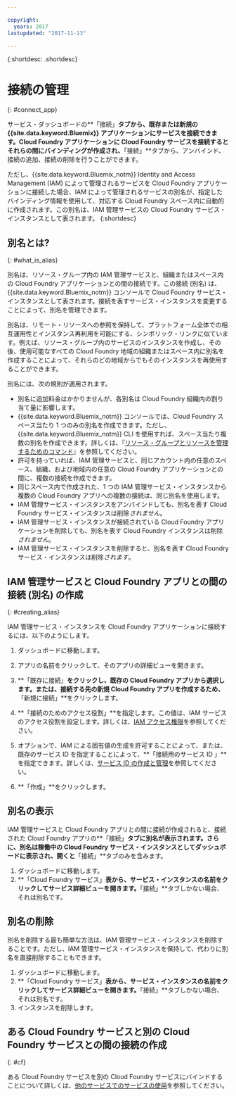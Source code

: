 ```yaml
---

copyright:
  years: 2017
lastupdated: "2017-11-13"

---
```


{:shortdesc: .shortdesc}

# 接続の管理
{: #connect_app}

サービス・ダッシュボードの**「接続」**タブから、既存または新規の {{site.data.keyword.Bluemix}} アプリケーションにサービスを接続できます。Cloud Foundry アプリケーションに Cloud Foundry サービスを接続するとそれらの間にバインディングが作成され、**「接続」**タブから、アンバインド、接続の追加、接続の削除を行うことができます。

ただし、{{site.data.keyword.Bluemix_notm}} Identity and Access Management (IAM) によって管理されるサービスを Cloud Foundry アプリケーションに接続した場合、IAM によって管理されるサービスの別名が、指定したバインディング情報を使用して、対応する Cloud Foundry スペース内に自動的に作成されます。この別名は、IAM 管理サービスの Cloud Foundry サービス・インスタンスとして表されます。
{:shortdesc}

## 別名とは?
{: #what_is_alias}

別名は、リソース・グループ内の IAM 管理サービスと、組織またはスペース内の Cloud Foundry アプリケーションとの間の接続です。この接続 (別名) は、{{site.data.keyword.Bluemix_notm}} コンソールで Cloud Foundry サービス・インスタンスとして表されます。接続を表すサービス・インスタンスを変更することによって、別名を管理できます。

別名は、リモート・リソースへの参照を保持して、プラットフォーム全体での相互運用性とインスタンス再利用を可能にする、シンボリック・リンクに似ています。例えば、リソース・グループ内のサービスのインスタンスを作成し、その後、使用可能なすべての Cloud Foundry 地域の組織またはスペース内に別名を作成することによって、それらのどの地域からでもそのインスタンスを再使用することができます。

別名には、次の規則が適用されます。 

* 別名に追加料金はかかりませんが、各別名は Cloud Foundry 組織内の割り当て量に影響します。
* {{site.data.keyword.Bluemix_notm}} コンソールでは、Cloud Foundry スペース当たり 1 つのみの別名を作成できます。ただし、{{site.data.keyword.Bluemix_notm}} CLI を使用すれば、スペース当たり複数の別名を作成できます。詳しくは、『[リソース・グループとリソースを管理するためのコマンド](/docs/cli/reference/bluemix_cli/bx_cli.html#commands-for-managing-resource-groups-and-resources)』を参照してください。
* 許可を持っていれば、IAM 管理サービスと、同じアカウント内の任意のスペース、組織、および地域内の任意の Cloud Foundry アプリケーションとの間に、複数の接続を作成できます。 
* 同じスペース内で作成された、1 つの IAM 管理サービス・インスタンスから複数の Cloud Foundry アプリへの複数の接続は、同じ別名を使用します。
* IAM 管理サービス・インスタンスをアンバインドしても、別名を表す Cloud Foundry サービス・インスタンスは削除*されません*。
* IAM 管理サービス・インスタンスが接続されている Cloud Foundry アプリケーションを削除しても、別名を表す Cloud Foundry インスタンスは削除*されません*。
* IAM 管理サービス・インスタンスを削除すると、別名を表す Cloud Foundry サービス・インスタンスは削除*されます*。

## IAM 管理サービスと Cloud Foundry アプリとの間の接続 (別名) の作成
{: #creating_alias}

IAM 管理サービス・インスタンスを Cloud Foundry アプリケーションに接続するには、以下のようにします。

1. ダッシュボードに移動します。

2. アプリの名前をクリックして、そのアプリの詳細ビューを開きます。

3. **「既存に接続」**をクリックし、既存の Cloud Foundry アプリから選択します。または、接続する先の新規 Cloud Foundry アプリを作成するため、**「新規に接続」**をクリックします。

4. **「接続のためのアクセス役割」**を指定します。この値は、IAM サービスのアクセス役割を設定します。詳しくは、[IAM アクセス権限](/docs/iam/users_roles.html#userroles)を参照してください。

5. オプションで、IAM による固有値の生成を許可することによって、または、既存のサービス ID を指定することによって、**「接続用のサービス ID 」**を指定できます。詳しくは、[サービス ID の作成と管理](https://console.stage1.bluemix.net/docs/iam/serviceid.html#serviceids)を参照してください。

6. **「作成」**をクリックします。


## 別名の表示

IAM 管理サービスと Cloud Foundry アプリとの間に接続が作成されると、接続された Cloud Foundry アプリの**「接続」**タブに別名が表示されます。さらに、別名は稼働中の Cloud Foundry サービス・インスタンスとしてダッシュボードに表示され、開くと**「接続」**タブのみを含みます。

1. ダッシュボードに移動します。
2. **「Cloud Foundry サービス」**表から、サービス・インスタンスの名前をクリックしてサービス詳細ビューを開きます。**「接続」**タブしかない場合、それは別名です。 

## 別名の削除

別名を削除する最も簡単な方法は、IAM 管理サービス・インスタンスを削除することです。ただし、IAM 管理サービス・インスタンスを保持して、代わりに別名を直接削除することもできます。

1. ダッシュボードに移動します。
2. **「Cloud Foundry サービス」**表から、サービス・インスタンスの名前をクリックしてサービス詳細ビューを開きます。**「接続」**タブしかない場合、それは別名です。
3. インスタンスを削除します。

## ある Cloud Foundry サービスと別の Cloud Foundry サービスとの間の接続の作成
{: #cf}

ある Cloud Foundry サービスを別の Cloud Foundry サービスにバインドすることについて詳しくは、[他のサービスでのサービスの使用](/docs/services/reqnsi.html#add_service)を参照してください。
